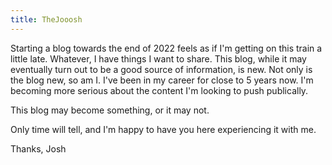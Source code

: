 ```yaml
---
title: TheJooosh
---
```


Starting a blog towards the end of 2022 feels as if I'm getting on this train a little late. Whatever, I have things I want to share. This blog, while it may eventually turn out to be a good source of information, is new. Not only is the blog new, so am I. I've been in my career for close to 5 years now. I'm becoming more serious about the content I'm looking to push publically. 

This blog may become something, or it may not. 

Only time will tell, and I'm happy to have you here experiencing it with me.

Thanks,
Josh
